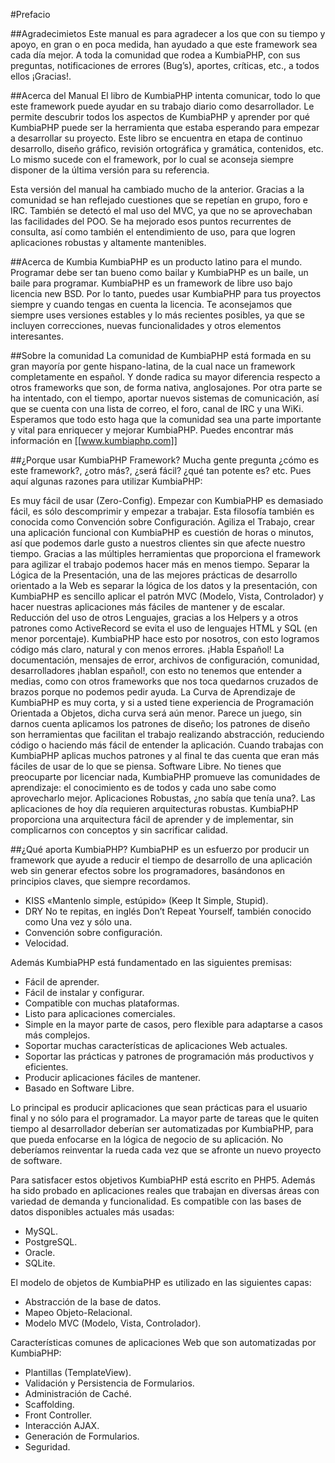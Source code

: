 #Prefacio

##Agradecimietos
Este manual es para agradecer a los que con su tiempo y apoyo, en gran o en poca medida, han ayudado a que este framework sea cada día mejor. A toda la comunidad que rodea a KumbiaPHP, con sus preguntas, notificaciones de errores (Bug’s), aportes, críticas, etc., a todos ellos ¡Gracias!.

##Acerca del Manual
El libro de KumbiaPHP intenta comunicar, todo lo que este framework puede ayudar en su trabajo diario como desarrollador. Le permite descubrir todos los aspectos de KumbiaPHP y aprender por qué KumbiaPHP puede ser la herramienta que estaba esperando para empezar a desarrollar su proyecto. Este libro se encuentra en etapa de continuo desarrollo, diseño gráfico, revisión ortográfica y gramática, contenidos, etc. Lo mismo sucede con el framework, por lo cual se aconseja siempre disponer de la última versión para su referencia.

Esta versión del manual ha cambiado mucho de la anterior. Gracias a la comunidad se han reflejado cuestiones que se repetían en grupo, foro e IRC. También se detectó el mal uso del MVC, ya que no se aprovechaban las facilidades del POO. Se ha mejorado esos puntos recurrentes de consulta, así como también el entendimiento de uso, para que logren aplicaciones robustas y altamente mantenibles.

##Acerca de Kumbia
KumbiaPHP es un producto latino para el mundo. Programar debe ser tan bueno como bailar y KumbiaPHP es un baile, un baile para programar. KumbiaPHP es un framework de libre uso bajo licencia new BSD. Por lo tanto, puedes usar KumbiaPHP para tus proyectos siempre y cuando tengas en cuenta la licencia. Te aconsejamos que siempre uses versiones estables y lo más recientes posibles, ya que se incluyen correcciones, nuevas funcionalidades y otros elementos interesantes.

##Sobre la comunidad
La comunidad de KumbiaPHP está formada en su gran mayoría por gente hispano-latina, de la cual nace un framework completamente en español. Y donde radica su mayor diferencia respecto a otros frameworks que son, de forma nativa, anglosajones. Por otra parte se ha intentado, con el tiempo, aportar nuevos sistemas de comunicación, así que se cuenta con una lista de correo, el foro, canal de IRC y una WiKi. Esperamos que todo esto haga que la comunidad sea una parte importante y vital para enriquecer y mejorar KumbiaPHP.
Puedes encontrar más información en [[www.kumbiaphp.com]]

##¿Porque usar KumbiaPHP Framework?
Mucha gente pregunta ¿cómo es este framework?, ¿otro más?, ¿será fácil? ¿qué tan potente es? etc. Pues aquí algunas razones para utilizar KumbiaPHP:

Es muy fácil de usar (Zero-Config). Empezar con KumbiaPHP es demasiado fácil, es sólo descomprimir y empezar a trabajar. Esta filosofía también es conocida como Convención sobre Configuración.
Agiliza el Trabajo, crear una aplicación funcional con KumbiaPHP es cuestión de horas o minutos, así que podemos darle gusto a nuestros clientes sin que afecte nuestro tiempo. Gracias a las múltiples herramientas que proporciona el framework para agilizar el trabajo podemos hacer más en menos tiempo.
Separar la Lógica de la Presentación, una de las mejores prácticas de desarrollo orientado a la Web es separar la lógica de los datos y la presentación, con KumbiaPHP es sencillo aplicar el patrón MVC (Modelo, Vista, Controlador) y hacer nuestras aplicaciones más fáciles de mantener y de escalar.
Reducción del uso de otros Lenguajes, gracias a los Helpers y a otros patrones como ActiveRecord se evita el uso de lenguajes HTML y SQL (en menor porcentaje). KumbiaPHP hace esto por nosotros, con esto logramos código más claro, natural y con menos errores.
¡Habla Español! La documentación, mensajes de error, archivos de configuración, comunidad, desarrolladores ¡hablan español!, con esto no tenemos que entender a medias, como con otros frameworks que nos toca quedarnos cruzados de brazos porque no podemos pedir ayuda.
La Curva de Aprendizaje de KumbiaPHP es muy corta, y si a usted tiene experiencia de Programación Orientada a Objetos, dicha curva será aún menor.
Parece un juego, sin darnos cuenta aplicamos los patrones de diseño; los patrones de diseño son herramientas que facilitan el trabajo realizando abstracción, reduciendo código o haciendo más fácil de entender la aplicación. Cuando trabajas con KumbiaPHP aplicas muchos patrones y al final te das cuenta que eran más fáciles de usar de lo que se piensa.
Software Libre. No tienes que preocuparte por licenciar nada, KumbiaPHP promueve las comunidades de aprendizaje: el conocimiento es de todos y cada uno sabe como aprovecharlo mejor.
Aplicaciones Robustas, ¿no sabía que tenía una?. Las aplicaciones de hoy día requieren arquitecturas robustas. KumbiaPHP proporciona una arquitectura fácil de aprender y de implementar, sin complicarnos con conceptos y sin sacrificar calidad.

##¿Qué aporta KumbiaPHP?
KumbiaPHP es un esfuerzo por producir un framework que ayude a reducir el tiempo de desarrollo de una aplicación web sin generar efectos sobre los programadores, basándonos en principios claves, que siempre recordamos.

- KISS «Mantenlo simple, estúpido» (Keep It Simple, Stupid).
- DRY No te repitas, en inglés Don’t Repeat Yourself, también conocido como Una vez y sólo una.
- Convención sobre configuración.
- Velocidad.

Además KumbiaPHP está fundamentado en las siguientes premisas:
- Fácil de aprender.
- Fácil de instalar y configurar.
- Compatible con muchas plataformas.
- Listo para aplicaciones comerciales.
- Simple en la mayor parte de casos, pero flexible para adaptarse a casos más complejos.
- Soportar muchas características de aplicaciones Web actuales.
- Soportar las prácticas y patrones de programación más productivos y eficientes.
- Producir aplicaciones fáciles de mantener.
- Basado en Software Libre.

Lo principal es producir aplicaciones que sean prácticas para el usuario final y no sólo para el programador. La mayor parte de tareas que le quiten tiempo al desarrollador deberían ser automatizadas por KumbiaPHP, para que pueda enfocarse en la lógica de negocio de su aplicación. No deberíamos reinventar la rueda cada vez que se afronte un nuevo proyecto de software.

Para satisfacer estos objetivos KumbiaPHP está escrito en PHP5. Además ha sido probado en aplicaciones reales que trabajan en diversas áreas con variedad de demanda y funcionalidad. Es compatible con las bases de datos disponibles actuales más usadas:

- MySQL.
- PostgreSQL.
- Oracle.
- SQLite.

El modelo de objetos de KumbiaPHP es utilizado en las siguientes capas:

- Abstracción de la base de datos.
- Mapeo Objeto-Relacional.
- Modelo MVC (Modelo, Vista, Controlador).

Características comunes de aplicaciones Web que son automatizadas por KumbiaPHP:

- Plantillas (TemplateView).
- Validación y Persistencia de Formularios.
- Administración de Caché.
- Scaffolding.
- Front Controller.
- Interacción AJAX.
- Generación de Formularios.
- Seguridad.

